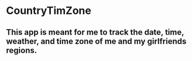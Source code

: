 # CountryTimZone


## This app is meant for me to track the date, time, weather, and time zone of me and my girlfriends regions. 